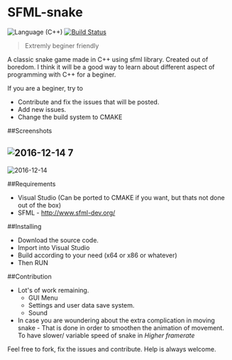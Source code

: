 # SFML-snake 
![Language (C++)](https://img.shields.io/badge/powered_by-C++-brightgreen.svg?style=flat-square)  [![Build Status](https://travis-ci.org/ParadoxZero/sfml-snake.svg?branch=master)](https://travis-ci.org/ParadoxZero/sfml-snake)

> Extremly beginer friendly

A classic snake game made in C++ using sfml library.
Created out of boredom. I think it will be a good way to learn about different aspect of programming with C++ for a beginer.

If you are a beginer, try to 
  * Contribute and fix the issues that will be posted.
  * Add new issues.
  * Change the build system to CMAKE


##Screenshots

![2016-12-14 7](https://cloud.githubusercontent.com/assets/14165258/21160053/7d8ab5bc-c1a9-11e6-922e-b77e09ce3b70.png)
-----
![2016-12-14](https://cloud.githubusercontent.com/assets/14165258/21160036/6fd6ecb0-c1a9-11e6-9f51-fe70c4db79c2.png)


##Requirements
  * Visual Studio (Can be ported to CMAKE if you want, but thats not done out of the box)
  * SFML - http://www.sfml-dev.org/
  
  
  
##Installing
  * Download the source code.
  * Import into Visual Studio
  * Build according to your need (x64 or x86 or whatever)
  * Then RUN
 
 ##Contribution
 
  * Lot's of work remaining.
    * GUI Menu
    * Settings and user data save system.
    * Sound
  * In case you are woundering about the extra complication in moving snake -
      That is done in order to smoothen the animation of movement. To have slower/ variable speed of snake
      in *Higher framerate*

Feel free to fork, fix the issues and contribute. Help is always welcome.
